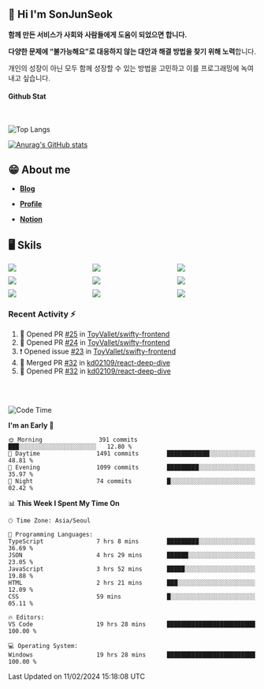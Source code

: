 ## 👋 Hi I'm SonJunSeok

**함께 만든 서비스가 사회와 사람들에게 도움이 되었으면 합니다.** 

**다양한 문제에 “불가능해요”로 대응하지 않는 대안과 해결 방법을 찾기 위해 노력**합니다. 

개인의 성장이 아닌 모두 함께 성장할 수 있는 방법을 고민하고 이를 프로그래밍에 녹여내고 싶습니다.

#### Github Stat
<div style="margin-top:50px;">

![Top Langs](https://github-readme-stats.vercel.app/api/top-langs/?username=kd02109&layout=compact&bg_color=dbf4ff&title_color=67adcc&text_color=67adcc&hide_border=true&show_icons=true&icon_color=67adcc&rank_icon=github&count_private=true&card_width=400px&card_height=300px)

[![Anurag's GitHub stats](https://github-readme-stats.vercel.app/api?username=kd02109&bg_color=dbf4ff&title_color=67adcc&text_color=67adcc&hide_border=true&show_icons=true&icon_color=67adcc&rank_icon=github&count_private=true&card_width=250px)](https://github.com/anuraghazra/github-readme-stats)


</div>



## 😁 About me
-  <a href="https://sonblog.vercel.app/" target="_blank"><strong>Blog</strong></a>

-  <a href="https://nostalgic-marquis-7af.notion.site/Frontend-Engineer-ec9b6e38c7824e7fb7f6fca4fc8564a5?pvs=74" target="_blank"><strong>Profile</strong></a>

-  <a href="https://nostalgic-marquis-7af.notion.site/Front-End-f0f3b7fcec3045c482c1cd33dfcf2abc?pvs=74" target="_blank"><strong>Notion</strong></a>

## 🖥️ Skils


<div style="display:grid; grid-template-rows:repeat(3, 1fr); grid-template-columns:repeat(3, 1fr); gap:10px">
  <img src="https://img.shields.io/badge/javascript-F7DF1E?style=flat-square&logo=javascript&logoColor=black"> 
  <img src="https://img.shields.io/badge/typescript-3178C6?style=flat-square&logo=typescript&logoColor=white"/>
  <img src="https://img.shields.io/badge/react-61DAFB?style=flat-square&logo=react&logoColor=black"/>
  <img src="https://img.shields.io/badge/redux-764ABC?style=flat-square&logo=redux&logoColor=white"/>
  <img src="https://img.shields.io/badge/styledcomponents-DB7093?style=flat-square&logo=styledcomponents&logoColor=white"/>
  <img src="https://img.shields.io/badge/tailwindcss-06B6D4?style=flat-square&logo=tailwindcss&logoColor=white"/>
  <img src="https://img.shields.io/badge/reactquery-FF4154?style=flat-square&logo=reactquery&logoColor=white"/>
  <img src="https://img.shields.io/badge/Next.js-B4B4DC?style=flat&logo=Next.js&logoColor=black"/>
  <img src="https://img.shields.io/badge/reactrouter-CA4245?style=flat-square&logo=reactrouter&logoColor=white"/>
</div>

### Recent Activity :zap:
<!--START_SECTION:activity-->
1. 💪 Opened PR [#25](https://github.com/ToyVallet/swifty-frontend/pull/25) in [ToyVallet/swifty-frontend](https://github.com/ToyVallet/swifty-frontend)
2. 💪 Opened PR [#24](https://github.com/ToyVallet/swifty-frontend/pull/24) in [ToyVallet/swifty-frontend](https://github.com/ToyVallet/swifty-frontend)
3. ❗ Opened issue [#23](https://github.com/ToyVallet/swifty-frontend/issues/23) in [ToyVallet/swifty-frontend](https://github.com/ToyVallet/swifty-frontend)
4. 🎉 Merged PR [#32](https://github.com/kd02109/react-deep-dive/pull/32) in [kd02109/react-deep-dive](https://github.com/kd02109/react-deep-dive)
5. 💪 Opened PR [#32](https://github.com/kd02109/react-deep-dive/pull/32) in [kd02109/react-deep-dive](https://github.com/kd02109/react-deep-dive)
<!--END_SECTION:activity-->

<br/>
<br/>

<!--START_SECTION:waka-->
![Code Time](http://img.shields.io/badge/Code%20Time-1%2C479%20hrs%2027%20mins-blue)

**I'm an Early 🐤** 

```text
🌞 Morning                391 commits         ███░░░░░░░░░░░░░░░░░░░░░░   12.80 % 
🌆 Daytime                1491 commits        ████████████░░░░░░░░░░░░░   48.81 % 
🌃 Evening                1099 commits        █████████░░░░░░░░░░░░░░░░   35.97 % 
🌙 Night                  74 commits          █░░░░░░░░░░░░░░░░░░░░░░░░   02.42 % 
```


📊 **This Week I Spent My Time On** 

```text
🕑︎ Time Zone: Asia/Seoul

💬 Programming Languages: 
TypeScript               7 hrs 8 mins        █████████░░░░░░░░░░░░░░░░   36.69 % 
JSON                     4 hrs 29 mins       ██████░░░░░░░░░░░░░░░░░░░   23.05 % 
JavaScript               3 hrs 52 mins       █████░░░░░░░░░░░░░░░░░░░░   19.88 % 
HTML                     2 hrs 21 mins       ███░░░░░░░░░░░░░░░░░░░░░░   12.09 % 
CSS                      59 mins             █░░░░░░░░░░░░░░░░░░░░░░░░   05.11 % 

🔥 Editors: 
VS Code                  19 hrs 28 mins      █████████████████████████   100.00 % 

💻 Operating System: 
Windows                  19 hrs 28 mins      █████████████████████████   100.00 % 
```


 Last Updated on 11/02/2024 15:18:08 UTC
<!--END_SECTION:waka-->
